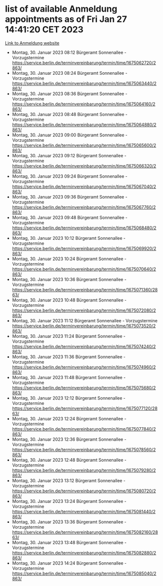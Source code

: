 # list of available Anmeldung appointments as of Fri Jan 27 14:41:20 CET 2023
[Link to Anmeldung website](https://service.berlin.de/terminvereinbarung/termin/tag.php?termin=0&anliegen[]=120686&dienstleisterlist=122210,122217,327316,122219,327312,122227,327314,122231,327346,122243,327348,122252,329742,122260,329745,122262,329748,122254,329751,122271,327278,122273,327274,122277,327276,330436,122280,327294,122282,327290,122284,327292,327539,122291,327270,122285,327266,122286,327264,122296,327268,150230,329760,122301,327282,122297,327286,122294,327284,122312,329763,122314,329775,122304,327330,122311,327334,122309,327332,122281,327352,122279,329772,122276,327324,122274,327326,122267,329766,122246,327318,122251,327320,122257,327322,122208,327298,122226,327300,121362,121364&herkunft=http%3A%2F%2Fservice.berlin.de%2Fdienstleistung%2F120686%2F)
- Montag, 30. Januar 2023 08:12 Bürgeramt Sonnenallee - Vorzugstermine https://service.berlin.de/terminvereinbarung/termin/time/1675062720/2863/
- Montag, 30. Januar 2023 08:24 Bürgeramt Sonnenallee - Vorzugstermine https://service.berlin.de/terminvereinbarung/termin/time/1675063440/2863/
- Montag, 30. Januar 2023 08:36 Bürgeramt Sonnenallee - Vorzugstermine https://service.berlin.de/terminvereinbarung/termin/time/1675064160/2863/
- Montag, 30. Januar 2023 08:48 Bürgeramt Sonnenallee - Vorzugstermine https://service.berlin.de/terminvereinbarung/termin/time/1675064880/2863/
- Montag, 30. Januar 2023 09:00 Bürgeramt Sonnenallee - Vorzugstermine https://service.berlin.de/terminvereinbarung/termin/time/1675065600/2863/
- Montag, 30. Januar 2023 09:12 Bürgeramt Sonnenallee - Vorzugstermine https://service.berlin.de/terminvereinbarung/termin/time/1675066320/2863/
- Montag, 30. Januar 2023 09:24 Bürgeramt Sonnenallee - Vorzugstermine https://service.berlin.de/terminvereinbarung/termin/time/1675067040/2863/
- Montag, 30. Januar 2023 09:36 Bürgeramt Sonnenallee - Vorzugstermine https://service.berlin.de/terminvereinbarung/termin/time/1675067760/2863/
- Montag, 30. Januar 2023 09:48 Bürgeramt Sonnenallee - Vorzugstermine https://service.berlin.de/terminvereinbarung/termin/time/1675068480/2863/
- Montag, 30. Januar 2023 10:12 Bürgeramt Sonnenallee - Vorzugstermine https://service.berlin.de/terminvereinbarung/termin/time/1675069920/2863/
- Montag, 30. Januar 2023 10:24 Bürgeramt Sonnenallee - Vorzugstermine https://service.berlin.de/terminvereinbarung/termin/time/1675070640/2863/
- Montag, 30. Januar 2023 10:36 Bürgeramt Sonnenallee - Vorzugstermine https://service.berlin.de/terminvereinbarung/termin/time/1675071360/2863/
- Montag, 30. Januar 2023 10:48 Bürgeramt Sonnenallee - Vorzugstermine https://service.berlin.de/terminvereinbarung/termin/time/1675072080/2863/
- Montag, 30. Januar 2023 11:12 Bürgeramt Sonnenallee - Vorzugstermine https://service.berlin.de/terminvereinbarung/termin/time/1675073520/2863/
- Montag, 30. Januar 2023 11:24 Bürgeramt Sonnenallee - Vorzugstermine https://service.berlin.de/terminvereinbarung/termin/time/1675074240/2863/
- Montag, 30. Januar 2023 11:36 Bürgeramt Sonnenallee - Vorzugstermine https://service.berlin.de/terminvereinbarung/termin/time/1675074960/2863/
- Montag, 30. Januar 2023 11:48 Bürgeramt Sonnenallee - Vorzugstermine https://service.berlin.de/terminvereinbarung/termin/time/1675075680/2863/
- Montag, 30. Januar 2023 12:12 Bürgeramt Sonnenallee - Vorzugstermine https://service.berlin.de/terminvereinbarung/termin/time/1675077120/2863/
- Montag, 30. Januar 2023 12:24 Bürgeramt Sonnenallee - Vorzugstermine https://service.berlin.de/terminvereinbarung/termin/time/1675077840/2863/
- Montag, 30. Januar 2023 12:36 Bürgeramt Sonnenallee - Vorzugstermine https://service.berlin.de/terminvereinbarung/termin/time/1675078560/2863/
- Montag, 30. Januar 2023 12:48 Bürgeramt Sonnenallee - Vorzugstermine https://service.berlin.de/terminvereinbarung/termin/time/1675079280/2863/
- Montag, 30. Januar 2023 13:12 Bürgeramt Sonnenallee - Vorzugstermine https://service.berlin.de/terminvereinbarung/termin/time/1675080720/2863/
- Montag, 30. Januar 2023 13:24 Bürgeramt Sonnenallee - Vorzugstermine https://service.berlin.de/terminvereinbarung/termin/time/1675081440/2863/
- Montag, 30. Januar 2023 13:36 Bürgeramt Sonnenallee - Vorzugstermine https://service.berlin.de/terminvereinbarung/termin/time/1675082160/2863/
- Montag, 30. Januar 2023 13:48 Bürgeramt Sonnenallee - Vorzugstermine https://service.berlin.de/terminvereinbarung/termin/time/1675082880/2863/
- Montag, 30. Januar 2023 14:24 Bürgeramt Sonnenallee - Vorzugstermine https://service.berlin.de/terminvereinbarung/termin/time/1675085040/2863/
